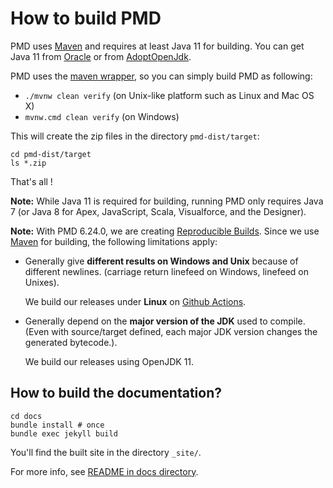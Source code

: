 # How to build PMD

PMD uses [Maven](https://maven.apache.org/) and requires at least Java 11 for building.
You can get Java 11 from [Oracle](http://www.oracle.com/technetwork/java/javase/downloads/index.html)
or from [AdoptOpenJdk](https://adoptopenjdk.net/).

PMD uses the [maven wrapper](https://maven.apache.org/wrapper/), so you can simply build PMD as following:

*   `./mvnw clean verify` (on Unix-like platform such as Linux and Mac OS X)
*   `mvnw.cmd clean verify` (on Windows)

This will create the zip files in the directory `pmd-dist/target`:

    cd pmd-dist/target
    ls *.zip

That's all !

**Note:** While Java 11 is required for building, running PMD only requires Java 7
(or Java 8 for Apex, JavaScript, Scala, Visualforce, and the Designer).

**Note:** With PMD 6.24.0, we are creating [Reproducible Builds](https://reproducible-builds.org/). Since we use
[Maven](https://maven.apache.org/guides/mini/guide-reproducible-builds.html) for building, the following
limitations apply:

*   Generally give **different results on Windows and Unix** because of different newlines.
    (carriage return linefeed on Windows, linefeed on Unixes).
    
    We build our releases under **Linux** on [Github Actions](https://github.com/pmd/pmd/actions).

*   Generally depend on the **major version of the JDK** used to compile. (Even with source/target defined,
    each major JDK version changes the generated bytecode.).
    
    We build our releases using OpenJDK 11.

## How to build the documentation?

    cd docs
    bundle install # once
    bundle exec jekyll build

You'll find the built site in the directory `_site/`.

For more info, see [README in docs directory](docs/README.md).
